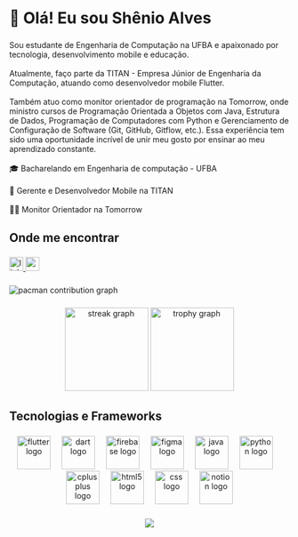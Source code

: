 <h1 align="start">👋 Olá! Eu sou Shênio Alves</h1>
 
###

<p align="left">Sou estudante de Engenharia de Computação na UFBA e apaixonado por tecnologia, desenvolvimento mobile e educação.<br><br>Atualmente, faço parte da TITAN - Empresa Júnior de Engenharia da Computação, atuando como desenvolvedor mobile Flutter.<br><br>Também atuo como monitor orientador de programação na Tomorrow, onde ministro cursos de Programação Orientada a Objetos com Java, Estrutura de Dados, Programação de Computadores com Python e Gerenciamento de Configuração de Software (Git, GitHub, Gitflow, etc.). Essa experiência tem sido uma oportunidade incrível de unir meu gosto por ensinar ao meu aprendizado constante.<br><br>🎓 Bacharelando em Engenharia de computação - UFBA<br><br>📱 Gerente e Desenvolvedor Mobile na TITAN<br><br>🧑‍🏫 Monitor Orientador na Tomorrow</p>

###

<h2 align="left">Onde me encontrar</h2>

###

<div align="start">
  <a href="https://linkedin.com/in/shenioalves" target="_blank">
    <img src="https://img.shields.io/static/v1?message=LinkedIn&logo=linkedin&label=&color=0077B5&logoColor=white&labelColor=&style=for-the-badge" height="25" alt="linkedin logo"  />
  </a>
<a href="mailto:shenioalvesjgs@gmail.com" target="_blank">
  <img src="https://img.shields.io/static/v1?message=Gmail&logo=gmail&label=&color=D14836&logoColor=white&labelColor=&style=for-the-badge" height="25" alt="gmail logo" />
</a>
</div>


###

<picture>
  <source media="(prefers-color-scheme: dark)" srcset="https://raw.githubusercontent.com/shenioalves/shenioalves/output/pacman-contribution-graph-dark.svg">
  <source media="(prefers-color-scheme: light)" srcset="https://raw.githubusercontent.com/shenioalves/shenioalves/output/pacman-contribution-graph.svg">
  <img alt="pacman contribution graph" src="https://raw.githubusercontent.com/shenioalves/shenioalves/output/pacman-contribution-graph.svg">
</picture>

###

<div align="center">
  <img src="https://streak-stats.demolab.com?user=shenioalves&locale=en&mode=daily&theme=dracula&hide_border=false&border_radius=5&order=3" height="150" alt="streak graph"  />
  <img src="https://github-profile-trophy.vercel.app?username=shenioalves&theme=dracula&column=-1&row=1&margin-w=8&margin-h=8&no-bg=false&no-frame=false&order=4" height="150" alt="trophy graph"  />
</div>

###

<h2 align="left">Tecnologias e Frameworks</h2>

###

<div align="center">
  <img src="https://cdn.jsdelivr.net/gh/devicons/devicon/icons/flutter/flutter-original.svg" height="60" alt="flutter logo"  />
  <img width="12" />
  <img src="https://cdn.jsdelivr.net/gh/devicons/devicon/icons/dart/dart-original.svg" height="60" alt="dart logo"  />
  <img width="12" />
  <img src="https://cdn.jsdelivr.net/gh/devicons/devicon/icons/firebase/firebase-plain.svg" height="60" alt="firebase logo"  />
  <img width="12" />
  <img src="https://cdn.jsdelivr.net/gh/devicons/devicon/icons/figma/figma-original.svg" height="60" alt="figma logo"  />
  <img width="12" />
  <img src="https://cdn.jsdelivr.net/gh/devicons/devicon/icons/java/java-original.svg" height="60" alt="java logo"  />
  <img width="12" />
  <img src="https://skillicons.dev/icons?i=py" height="60" alt="python logo"  />
  <img width="12" />
  <img src="https://cdn.jsdelivr.net/gh/devicons/devicon/icons/cplusplus/cplusplus-original.svg" height="60" alt="cplusplus logo"  />
  <img width="12" />
  <img src="https://cdn.jsdelivr.net/gh/devicons/devicon/icons/html5/html5-original.svg" height="60" alt="html5 logo"  />
  <img width="12" />
  <img src="https://cdn.jsdelivr.net/gh/devicons/devicon/icons/css3/css3-original.svg" height="60" alt="css logo"  />
  <img width="12" />
  <img src="https://cdn.jsdelivr.net/gh/devicons/devicon/icons/notion/notion-original.svg" height="60" alt="notion logo"  />
</div>

###

<div align="center">
  <img src="https://visitor-badge.laobi.icu/badge?page_id=shenioalves.shenioalves&"  />
</div>

###
